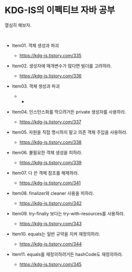 # KDG-IS의 이펙티브 자바 공부
열심히 해보자.

<br />

- Item01. 객체 생성과 파괴
  - https://kdg-is.tistory.com/335

- Item02. 생성자에 매개변수가 많다면 빌더를 고려하라.
  - https://kdg-is.tistory.com/336

- Item03. 객체 생성과 파괴
  - -

- Item04. 인스턴스화를 막으려거든 private 생성자를 사용하라.
  - https://kdg-is.tistory.com/337

- Item05. 자원을 직접 명시하지 말고 의존 객체 주입을 사용하라.
  - https://kdg-is.tistory.com/338

- Item06. 불필요한 객체 생성을 피하라.
  - https://kdg-is.tistory.com/339

- Item07. 다 쓴 객체 참조를 해제하라.
  - https://kdg-is.tistory.com/341

- Item08. finalizer와 cleaner 사용을 피하라.
  - https://kdg-is.tistory.com/342

- Item09. try-finally 보다는 try-with-resources를 사용하라.
  - https://kdg-is.tistory.com/343

- Item10. equals는 일반 규약을 지켜 재정의하라.
  - https://kdg-is.tistory.com/344

- Item11. equals를 재정의하려거든 hashCode도 재정의하라.
  - https://kdg-is.tistory.com/345

